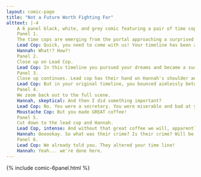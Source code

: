 ```yaml
---
layout: comic-page
title: "Not a Future Worth Fighting For"
alttext: |-4 
    A 6 panel black, white, and grey comic featuring a pair of time cops wearing helmets with clocks vests with "Time Force" written on them. One is bald with a moustache (Moustache Cop) and the other has messy hair (Lead Cop). They are interacting with a woman with a pony tail and glasses at a computer (Hannah).
    Panel 1.
    The time cops are emerging from the portal approaching a surprised Hannah in her office.
    Lead Cop: Quick, you need to come with us! Your timeline has been altered!
    Hannah: What!? How?!
    Panel 2.
    Close up on Lead Cop.
    Lead Cop: In this timeline you pursued your dreams and became a successful software engineer.
    Panel 3.
    Close up continues. Lead cop has their hand on Hannah's shoulder and is gesturing in front of them as though painting a picture of a different life.
    Lead Cop: But in your original timeline, you bounced aimlessly between shitty jobs until you joined the Time Force!
    Panel 4.
    We zoom back out to the full scene.
    Hannah, skeptical: And then I did something important?
    Lead Cop: No. You were a secretary. You were miserable and bad at your job.
    Moustache Cop: But you made GREAT coffee!
    Panel 5.
    Cut down to the lead cop and Hannah.
    Lead Cop, intense: And without that great coffee we will, apparently, fail to stop a heinous time criminal.
    Hannah: Oooookay. So what was their crime? Is their crime? Will be their crime?
    Panel 6.
    Lead Cop: We already told you. They altered your time line!
    Hannah: Yeah... we're done here.
---
```

{% include comic-6panel.html %}